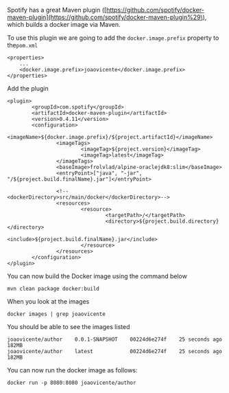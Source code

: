 Spotify has a great Maven plugin \([https://github.com/spotify/docker-maven-plugin](https://github.com/spotify/docker-maven-plugin%29\), which builds a docker image via Maven.

To use this plugin we are going to add the `docker.image.prefix` property to the`pom.xml`

```
<properties>
    ...
    <docker.image.prefix>joaovicente</docker.image.prefix>
</properties>
```

Add the plugin

```
<plugin>
        <groupId>com.spotify</groupId>
        <artifactId>docker-maven-plugin</artifactId>
        <version>0.4.11</version>
        <configuration>
                <imageName>${docker.image.prefix}/${project.artifactId}</imageName>
                <imageTags>
                        <imageTag>${project.version}</imageTag>
                        <imageTag>latest</imageTag>
                </imageTags>
                <baseImage>frolvlad/alpine-oraclejdk8:slim</baseImage>
                <entryPoint>["java", "-jar", "/${project.build.finalName}.jar"]</entryPoint>

                <!--<dockerDirectory>src/main/docker</dockerDirectory>-->
                <resources>
                        <resource>
                                <targetPath>/</targetPath>
                                <directory>${project.build.directory}</directory>
                                <include>${project.build.finalName}.jar</include>
                        </resource>
                </resources>
        </configuration>
</plugin>
```

You can now build the Docker image using the command below

```
mvn clean package docker:build
```

When you look at the images

```
docker images | grep joaovicente
```

You should be able to see the images listed

```
joaovicente/author    0.0.1-SNAPSHOT    00224d6e274f    25 seconds ago    182MB
joaovicente/author    latest            00224d6e274f    25 seconds ago    182MB
```

You can now run the docker image as follows:

```
docker run -p 8080:8080 joaovicente/author
```



